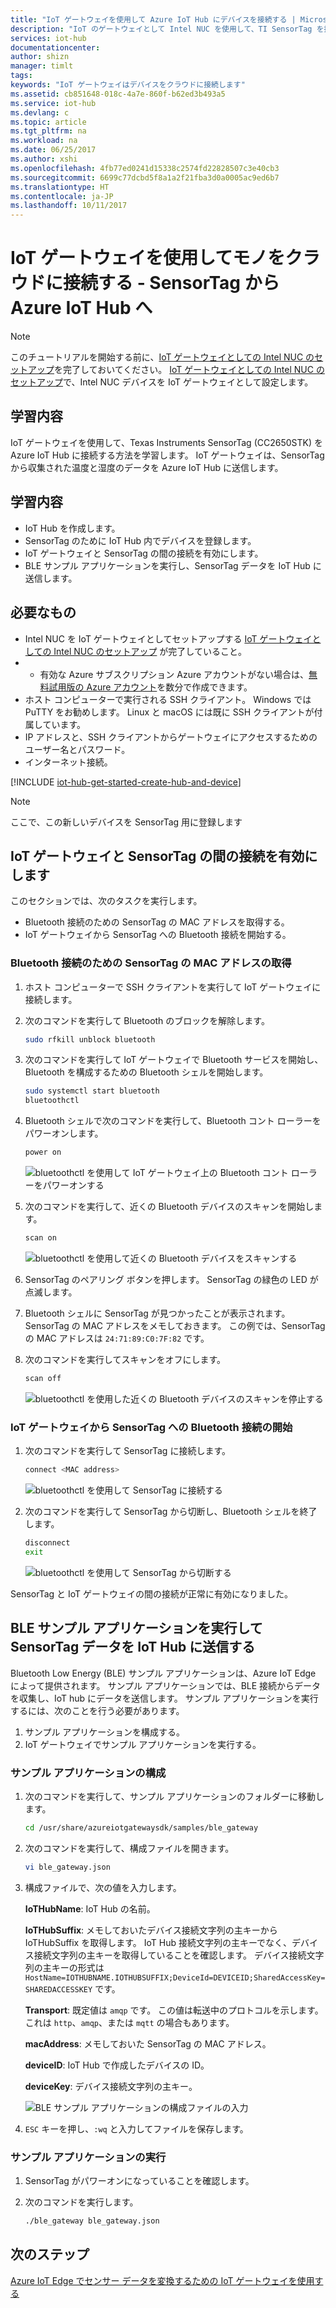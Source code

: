 ```yaml
---
title: "IoT ゲートウェイを使用して Azure IoT Hub にデバイスを接続する | Microsoft Docs"
description: "IoT のゲートウェイとして Intel NUC を使用して、TI SensorTag を接続し、クラウドで Azure IoT Hub にセンサー データを送信する方法について説明します。"
services: iot-hub
documentationcenter: 
author: shizn
manager: timlt
tags: 
keywords: "IoT ゲートウェイはデバイスをクラウドに接続します"
ms.assetid: cb851648-018c-4a7e-860f-b62ed3b493a5
ms.service: iot-hub
ms.devlang: c
ms.topic: article
ms.tgt_pltfrm: na
ms.workload: na
ms.date: 06/25/2017
ms.author: xshi
ms.openlocfilehash: 4fb77ed0241d15338c2574fd22828507c3e40cb3
ms.sourcegitcommit: 6699c77dcbd5f8a1a2f21fba3d0a0005ac9ed6b7
ms.translationtype: HT
ms.contentlocale: ja-JP
ms.lasthandoff: 10/11/2017
---
```

# <a name="use-iot-gateway-to-connect-things-to-the-cloud---sensortag-to-azure-iot-hub"></a>IoT ゲートウェイを使用してモノをクラウドに接続する - SensorTag から Azure IoT Hub へ

> [!NOTE]
> このチュートリアルを開始する前に、[IoT ゲートウェイとしての Intel NUC のセットアップ](iot-hub-gateway-kit-c-lesson1-set-up-nuc.md)を完了しておいてください。 [IoT ゲートウェイとしての Intel NUC のセットアップ](iot-hub-gateway-kit-c-lesson1-set-up-nuc.md)で、Intel NUC デバイスを IoT ゲートウェイとして設定します。

## <a name="what-you-will-learn"></a>学習内容

IoT ゲートウェイを使用して、Texas Instruments SensorTag (CC2650STK) を Azure IoT Hub に接続する方法を学習します。 IoT ゲートウェイは、SensorTag から収集された温度と湿度のデータを Azure IoT Hub に送信します。

## <a name="what-you-will-do"></a>学習内容

- IoT Hub を作成します。
- SensorTag のために IoT Hub 内でデバイスを登録します。
- IoT ゲートウェイと SensorTag の間の接続を有効にします。
- BLE サンプル アプリケーションを実行し、SensorTag データを IoT Hub に送信します。

## <a name="what-you-need"></a>必要なもの

- Intel NUC を IoT ゲートウェイとしてセットアップする [IoT ゲートウェイとしての Intel NUC のセットアップ](iot-hub-gateway-kit-c-lesson1-set-up-nuc.md) が完了していること。
- * 有効な Azure サブスクリプション Azure アカウントがない場合は、[無料試用版の Azure アカウント](https://azure.microsoft.com/free/)を数分で作成できます。
- ホスト コンピューターで実行される SSH クライアント。 Windows では PuTTY をお勧めします。 Linux と macOS には既に SSH クライアントが付属しています。
- IP アドレスと、SSH クライアントからゲートウェイにアクセスするためのユーザー名とパスワード。
- インターネット接続。

[!INCLUDE [iot-hub-get-started-create-hub-and-device](../../includes/iot-hub-get-started-create-hub-and-device.md)]

> [!NOTE]
> ここで、この新しいデバイスを SensorTag 用に登録します

## <a name="enable-the-connection-between-the-iot-gateway-and-the-sensortag"></a>IoT ゲートウェイと SensorTag の間の接続を有効にします

このセクションでは、次のタスクを実行します。

- Bluetooth 接続のための SensorTag の MAC アドレスを取得する。
- IoT ゲートウェイから SensorTag への Bluetooth 接続を開始する。

### <a name="get-the-mac-address-of-the-sensortag-for-bluetooth-connection"></a>Bluetooth 接続のための SensorTag の MAC アドレスの取得

1. ホスト コンピューターで SSH クライアントを実行して IoT ゲートウェイに接続します。
1. 次のコマンドを実行して Bluetooth のブロックを解除します。

   ```bash
   sudo rfkill unblock bluetooth
   ```

1. 次のコマンドを実行して IoT ゲートウェイで Bluetooth サービスを開始し、Bluetooth を構成するための Bluetooth シェルを開始します。

   ```bash
   sudo systemctl start bluetooth
   bluetoothctl
   ```

1. Bluetooth シェルで次のコマンドを実行して、Bluetooth コント ローラーをパワーオンします。

   ```bash
   power on
   ```

   ![bluetoothctl を使用して IoT ゲートウェイ上の Bluetooth コント ローラーをパワーオンする](./media/iot-hub-iot-gateway-connect-device-to-cloud/8_power-on-bluetooth-controller-at-bluetooth-shell-bluetoothctl.png)

1. 次のコマンドを実行して、近くの Bluetooth デバイスのスキャンを開始します。

   ```bash
   scan on
   ```

   ![bluetoothctl を使用して近くの Bluetooth デバイスをスキャンする](./media/iot-hub-iot-gateway-connect-device-to-cloud/9_start-scan-nearby-bluetooth-devices-at-bluetooth-shell-bluetoothctl.png)

1. SensorTag のペアリング ボタンを押します。 SensorTag の緑色の LED が点滅します。
1. Bluetooth シェルに SensorTag が見つかったことが表示されます。 SensorTag の MAC アドレスをメモしておきます。 この例では、SensorTag の MAC アドレスは `24:71:89:C0:7F:82` です。
1. 次のコマンドを実行してスキャンをオフにします。

   ```bash
   scan off
   ```

   ![bluetoothctl を使用した近くの Bluetooth デバイスのスキャンを停止する](./media/iot-hub-iot-gateway-connect-device-to-cloud/10_stop-scanning-nearby-bluetooth-devices-at-bluetooth-shell-bluetoothctl.png)

### <a name="initiate-a-bluetooth-connection-from-the-iot-gateway-to-the-sensortag"></a>IoT ゲートウェイから SensorTag への Bluetooth 接続の開始

1. 次のコマンドを実行して SensorTag に接続します。

   ```bash
   connect <MAC address>
   ```

   ![bluetoothctl を使用して SensorTag に接続する](./media/iot-hub-iot-gateway-connect-device-to-cloud/11_connect-to-sensortag-at-bluetooth-shell-bluetoothctl.png)

1. 次のコマンドを実行して SensorTag から切断し、Bluetooth シェルを終了します。

   ```bash
   disconnect
   exit
   ```

   ![bluetoothctl を使用して SensorTag から切断する](./media/iot-hub-iot-gateway-connect-device-to-cloud/12_disconnect-from-sensortag-at-bluetooth-shell-bluetoothctl.png)

SensorTag と IoT ゲートウェイの間の接続が正常に有効になりました。

## <a name="run-a-ble-sample-application-to-send-sensortag-data-to-your-iot-hub"></a>BLE サンプル アプリケーションを実行して SensorTag データを IoT Hub に送信する

Bluetooth Low Energy (BLE) サンプル アプリケーションは、Azure IoT Edge によって提供されます。 サンプル アプリケーションでは、BLE 接続からデータを収集し、IoT hub にデータを送信します。 サンプル アプリケーションを実行するには、次のことを行う必要があります。

1. サンプル アプリケーションを構成する。
1. IoT ゲートウェイでサンプル アプリケーションを実行する。

### <a name="configure-the-sample-application"></a>サンプル アプリケーションの構成

1. 次のコマンドを実行して、サンプル アプリケーションのフォルダーに移動します。

   ```bash
   cd /usr/share/azureiotgatewaysdk/samples/ble_gateway
   ```

1. 次のコマンドを実行して、構成ファイルを開きます。

   ```bash
   vi ble_gateway.json
   ```

1. 構成ファイルで、次の値を入力します。

   **IoTHubName**: IoT Hub の名前。

   **IoTHubSuffix**: メモしておいたデバイス接続文字列の主キーから IoTHubSuffix を取得します。 IoT Hub 接続文字列の主キーでなく、デバイス接続文字列の主キーを取得していることを確認します。 デバイス接続文字列の主キーの形式は `HostName=IOTHUBNAME.IOTHUBSUFFIX;DeviceId=DEVICEID;SharedAccessKey=SHAREDACCESSKEY` です。

   **Transport**: 既定値は `amqp` です。 この値は転送中のプロトコルを示します。 これは `http`、`amqp`、または `mqtt` の場合もあります。

   **macAddress**: メモしておいた SensorTag の MAC アドレス。

   **deviceID**: IoT Hub で作成したデバイスの ID。

   **deviceKey**: デバイス接続文字列の主キー。

   ![BLE サンプル アプリケーションの構成ファイルの入力](./media/iot-hub-iot-gateway-connect-device-to-cloud/13_edit-config-file-of-ble-sample.png)

1. `ESC` キーを押し、`:wq` と入力してファイルを保存します。

### <a name="run-the-sample-application"></a>サンプル アプリケーションの実行

1. SensorTag がパワーオンになっていることを確認します。
1. 次のコマンドを実行します。

   ```bash
   ./ble_gateway ble_gateway.json
   ```

## <a name="next-steps"></a>次のステップ

[Azure IoT Edge でセンサー データを変換するための IoT ゲートウェイを使用する](iot-hub-gateway-kit-c-use-iot-gateway-for-data-conversion.md)
